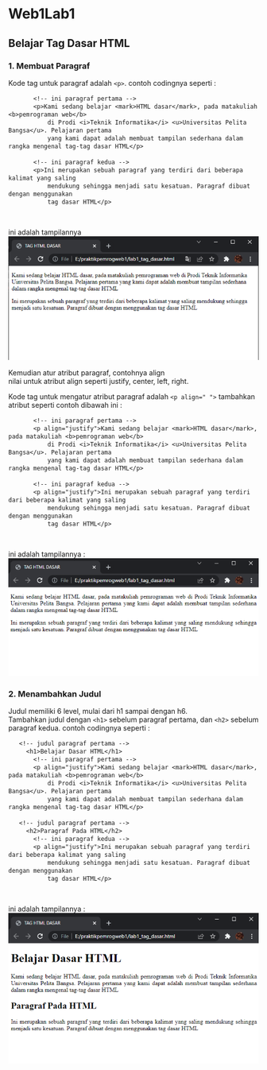 # Web1Lab1

## Belajar Tag Dasar HTML

### 1. Membuat Paragraf
Kode tag untuk paragraf adalah `<p>`.
contoh codingnya seperti :
 ```
        <!-- ini paragraf pertama -->
        <p>Kami sedang belajar <mark>HTML dasar</mark>, pada matakuliah <b>pemrograman web</b>
            di Prodi <i>Teknik Informatika</i> <u>Universitas Pelita Bangsa</u>. Pelajaran pertama
            yang kami dapat adalah membuat tampilan sederhana dalam rangka mengenal tag-tag dasar HTML</p>
  
        <!-- ini paragraf kedua -->
        <p>Ini merupakan sebuah paragraf yang terdiri dari beberapa kalimat yang saling
            mendukung sehingga menjadi satu kesatuan. Paragraf dibuat dengan menggunakan
            tag dasar HTML</p>
```
<br>

ini adalah tampilannya
![Gambar 1.1](screenshot/latihan1.1.PNG) <br>
 
 Kemudian atur atribut paragraf, contohnya align <br>
 nilai untuk atribut align seperti justify, center, left, right.

 Kode tag untuk mengatur atribut paragraf adalah `<p align=" ">`
 tambahkan atribut seperti contoh dibawah ini :
 ```
        <!-- ini paragraf pertama -->
        <p align="justify">Kami sedang belajar <mark>HTML dasar</mark>, pada matakuliah <b>pemrograman web</b>
            di Prodi <i>Teknik Informatika</i> <u>Universitas Pelita Bangsa</u>. Pelajaran pertama
            yang kami dapat adalah membuat tampilan sederhana dalam rangka mengenal tag-tag dasar HTML</p>
  
        <!-- ini paragraf kedua -->
        <p align="justify">Ini merupakan sebuah paragraf yang terdiri dari beberapa kalimat yang saling
            mendukung sehingga menjadi satu kesatuan. Paragraf dibuat dengan menggunakan
            tag dasar HTML</p>
 ```
<br>

ini adalah tampilannya :
![Gambar 1.2](screenshot/latihan1.2.PNG) <br>

### 2. Menambahkan Judul
Judul memiliki 6 level, mulai dari h1 sampai dengan h6. <br>
Tambahkan judul dengan `<h1>` sebelum paragraf pertama, dan `<h2>` sebelum paragraf kedua.
contoh codingnya seperti :
 ```
    <!-- judul paragraf pertama -->
      <h1>Belajar Dasar HTML</h1>
        <!-- ini paragraf pertama -->
        <p align="justify">Kami sedang belajar <mark>HTML dasar</mark>, pada matakuliah <b>pemrograman web</b>
            di Prodi <i>Teknik Informatika</i> <u>Universitas Pelita Bangsa</u>. Pelajaran pertama
            yang kami dapat adalah membuat tampilan sederhana dalam rangka mengenal tag-tag dasar HTML</p>
  
    <!-- judul paragraf pertama -->
      <h2>Paragraf Pada HTML</h2>
        <!-- ini paragraf kedua -->
        <p align="justify">Ini merupakan sebuah paragraf yang terdiri dari beberapa kalimat yang saling
            mendukung sehingga menjadi satu kesatuan. Paragraf dibuat dengan menggunakan
            tag dasar HTML</p>
```
<br>

ini adalah tampilannya :
![Gambar 2](screenshot/latihan2.PNG) <br>


